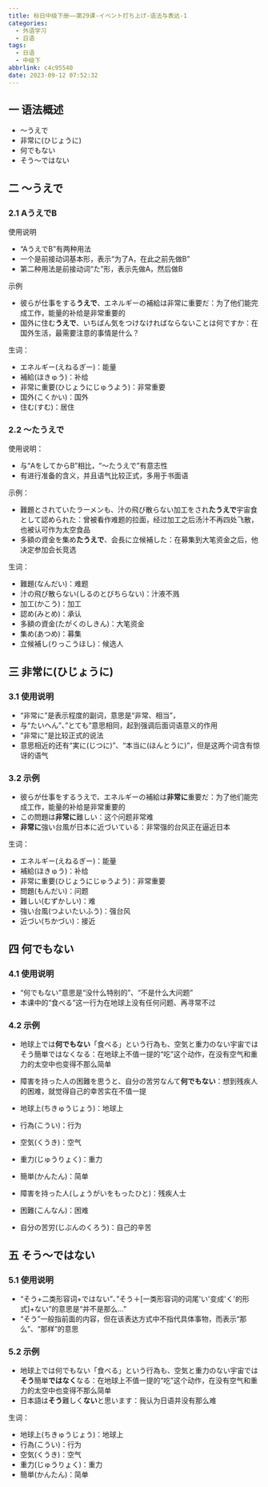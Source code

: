```yaml
---
title: 标日中级下册——第29课-イベント打ち上げ-语法与表达-1
categories:
  - 外语学习
  - 日语
tags:
  - 日语
  - 中级下
abbrlink: c4c95540
date: 2023-09-12 07:52:32
---
```

## 一 语法概述

*  ～うえで
* 非常に(ひじょうに)
* 何でもない
* そう～ではない

<!--more-->

## 二  ～うえで

### 2.1 AうえでB

使用说明

* “AうえでB”有两种用法
* 一个是前接动词基本形，表示“为了A，在此之前先做B”
* 第二种用法是前接动词“た”形，表示先做A，然后做B

示例

* 彼らが仕事をする**うえで**、エネルギーの補給は非常に重要だ：为了他们能完成工作，能量的补给是非常重要的
* 国外に住む**うえで**、いちばん気をつけなければならないことは何ですか：在国外生活，最需要注意的事情是什么？

生词：

* エネルギー(えねるぎー)：能量
* 補給(ほきゅう)：补给
* 非常に重要(ひじょうにじゅうよう)：非常重要
* 国外(こくかい)：国外
* 住む(すむ)：居住

### 2.2 ～たうえで

使用说明：

* 与“AをしてからB”相比，“～たうえで”有意志性
* 有进行准备的含义，并且语气比较正式，多用于书面语

示例：

* 難題とされていたラーメンも、汁の飛び散らない加工をされ**たうえで**宇宙食として認められた：曾被看作难题的拉面，经过加工之后汤汁不再四处飞散，也被认可作为太空食品
* 多額の資金を集め**たうえで**、会長に立候補した：在募集到大笔资金之后，他决定参加会长竞选

生词：

* 難題(なんだい)：难题
* 汁の飛び散らない(しるのとびちらない)：汁液不溅
* 加工(かこう)：加工
* 認め(みとめ)：承认
* 多額の資金(たがくのしきん)：大笔资金
* 集め(あつめ)：募集
* 立候補し(りっこうほし)：候选人

## 三 非常に(ひじょうに)

### 3.1 使用说明

* “非常に”是表示程度的副词，意思是“非常、相当”，
* 与“たいへん”、”とても”意思相同，起到强调后面词语意义的作用
* “非常に”是比较正式的说法
* 意思相近的还有“実に(じつに)”、“本当に(ほんとうに)”，但是这两个词含有惊讶的语气

### 3.2 示例

* 彼らが仕事をするうえで、エネルギーの補給は**非常に**重要だ：为了他们能完成工作，能量的补给是非常重要的
* この問題は**非常に**難しい：这个问题非常难
* **非常に**強い台風が日本に近づいている：非常强的台风正在逼近日本

生词：

* エネルギー(えねるぎー)：能量
* 補給(ほきゅう)：补给
* 非常に重要(ひじょうにじゅうよう)：非常重要
* 問題(もんだい)：问题
* 難しい(むずかしい)：难
* 強い台風(つよいたいふう)：强台风
* 近づい(ちかづい)：接近

## 四 何でもない

### 4.1 使用说明

* “何でもない”意思是“没什么特别的”、“不是什么大问题”
* 本课中的“食べる”这一行为在地球上没有任何问题、再寻常不过

### 4.2 示例

* 地球上では**何でもない**「食べる」という行為も、空気と重力のない宇宙ではそう簡単ではなくなる：在地球上不值一提的“吃”这个动作，在没有空气和重力的太空中也变得不那么简单
* 障害を持った人の困難を思うと、自分の苦労なんて**何でもない**：想到残疾人的困难，就觉得自己的幸苦实在不值一提

* 地球上(ちきゅうじょう)：地球上
* 行為(こうい)：行为
* 空気(くうき)：空气
* 重力(じゅうりょく)：重力
* 簡単(かんたん)：简单
* 障害を持った人(しょうがいをもったひと)：残疾人士
* 困難(こんなん)：困难
* 自分の苦労(じぶんのくろう)：自己的辛苦

## 五 そう～ではない

### 5.1 使用说明

* “そう+二类形容词+ではない”、”そう＋[一类形容词的词尾'い'变成'く'的形式]+ない”的意思是“并不是那么...”
* “そう”一般指前面的内容，但在该表达方式中不指代具体事物，而表示“那么”、“那样”的意思

### 5.2 示例

* 地球上では何でもない「食べる」という行為も、空気と重力のない宇宙では**そう**簡単**ではなく**なる：在地球上不值一提的“吃”这个动作，在没有空气和重力的太空中也变得不那么简单
* 日本語は**そう**難しく**ない**と思います：我认为日语并没有那么难

生词：

* 地球上(ちきゅうじょう)：地球上
* 行為(こうい)：行为
* 空気(くうき)：空气
* 重力(じゅうりょく)：重力
* 簡単(かんたん)：简单